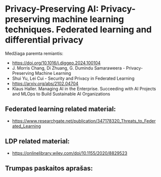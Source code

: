# Privacy-Preserving AI: Privacy-preserving machine learning techniques. Federated learning and differential privacy

Medžiaga paremta remiantis:

* https://doi.org/10.1016/j.diggeo.2024.100104
* J. Morris Chang, Di Zhuang, G. Dumindu Samaraweera - Privacy-Preserving Machine Learning
* Shui Yu, Lei Cui - Security and Privacy in Federated Learning
* https://arxiv.org/abs/2102.04704
* Klaus Haller. Managing AI in the Enterprise. Succeeding with AI Projects and MLOps to Build Sustainable AI Organizations

## Federated learning related material:

* https://www.researchgate.net/publication/347178320_Threats_to_Federated_Learning

## LDP related material:
* https://onlinelibrary.wiley.com/doi/10.1155/2020/8829523

## Trumpas paskaitos aprašas:

